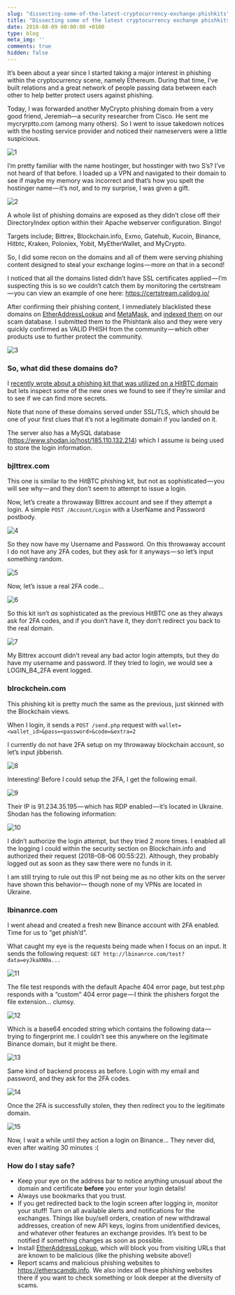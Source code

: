 ```yaml
---
slug: "dissecting-some-of-the-latest-cryptocurrency-exchange-phishkits"
title: "Dissecting some of the latest cryptocurrency exchange phishkits"
date: 2018-08-09 00:00:00 +0100
type: blog
meta_img: ''
comments: true
hidden: false
---
```


It’s been about a year since I started taking a major interest in phishing within the cryptocurrency scene, namely Ethereum. During that time, I’ve built relations and a great network of people passing data between each other to help better protect users against phishing.

Today, I was forwarded another MyCrypto phishing domain from a very good friend, Jeremiah—a security researcher from Cisco. He sent me mycryrptto.com (among many others). So I went to issue takedown notices with the hosting service provider and noticed their nameservers were a little suspicious.

![1](./images/dissecting-some-of-the-latest-cryptocurrency-exchange-phishkits/1.png)

I’m pretty familiar with the name hostinger, but hosstinger with two S’s? I’ve not heard of that before. I loaded up a VPN and navigated to their domain to see if maybe my memory was incorrect and that’s how you spelt the hostinger name — it’s not, and to my surprise, I was given a gift.

![2](./images/dissecting-some-of-the-latest-cryptocurrency-exchange-phishkits/2.png)

A whole list of phishing domains are exposed as they didn’t close off their DirectoryIndex option within their Apache webserver configuration. Bingo!

Targets include; Bittrex, Blockchain.info, Exmo, Gatehub, Kucoin, Binance, Hitbtc, Kraken, Poloniex, Yobit, MyEtherWallet, and MyCrypto.

So, I did some recon on the domains and all of them were serving phishing content designed to steal your exchange logins — more on that in a second!

I noticed that all the domains listed didn’t have SSL certificates applied — I’m suspecting this is so we couldn’t catch them by monitoring the certstream — you can view an example of one here: https://certstream.calidog.io/

After confirming their phishing content, I immediately blacklisted these domains on [EtherAddressLookup](https://github.com/409H/EtherAddressLookup#etheraddresslookup) and [MetaMask](https://metamask.io/), and [indexed them](https://github.com/MrLuit/EtherScamDB/commit/4717a1f2fb6289654b6370495e3e1306ff01ad2d) on our scam database. I submitted them to the Phishtank also and they were very quickly confirmed as VALID PHISH from the community — which other products use to further protect the community.

![3](./images/dissecting-some-of-the-latest-cryptocurrency-exchange-phishkits/3.png)

### So, what did these domains do?

I [recently wrote about a phishing kit that was utilized on a HitBTC domain](/dissecting-a-hitbtc-phishing-site) but lets inspect some of the new ones we found to see if they’re similar and to see if we can find more secrets.

Note that none of these domains served under SSL/TLS, which should be one of your first clues that it’s not a legitimate domain if you landed on it.

The server also has a MySQL database (https://www.shodan.io/host/185.110.132.214) which I assume is being used to store the login information.

### bjlttrex.com

This one is similar to the HitBTC phishing kit, but not as sophisticated — you will see why — and they don’t seem to attempt to issue a login.

Now, let’s create a throwaway Bittrex account and see if they attempt a login. A simple `POST /Account/Login` with a UserName and Password postbody.

![4](./images/dissecting-some-of-the-latest-cryptocurrency-exchange-phishkits/4.png)

So they now have my Username and Password. On this throwaway account I do not have any 2FA codes, but they ask for it anyways — so let’s input something random.

![5](./images/dissecting-some-of-the-latest-cryptocurrency-exchange-phishkits/5.png)

Now, let’s issue a real 2FA code…

![6](./images/dissecting-some-of-the-latest-cryptocurrency-exchange-phishkits/6.png)

So this kit isn’t *as* sophisticated as the previous HitBTC one as they always ask for 2FA codes, and if you don’t have it, they don’t redirect you back to the real domain.

![7](./images/dissecting-some-of-the-latest-cryptocurrency-exchange-phishkits/7.png)

My Bittrex account didn’t reveal any bad actor login attempts, but they do have my username and password. If they tried to login, we would see a LOGIN_B4_2FA event logged.

### blrockchein.com

This phishing kit is pretty much the same as the previous, just skinned with the Blockchain views.

When I login, it sends a `POST /send.php` request with `wallet=<wallet_id>&pass=<password>&code=&extra=2`

I currently do not have 2FA setup on my throwaway blockchain account, so let’s input jibberish.

![8](./images/dissecting-some-of-the-latest-cryptocurrency-exchange-phishkits/8.png)

Interesting! Before I could setup the 2FA, I get the following email.

![9](./images/dissecting-some-of-the-latest-cryptocurrency-exchange-phishkits/9.png)

Their IP is 91.234.35.195 — which has RDP enabled — it’s located in Ukraine. Shodan has the following information:

![10](./images/dissecting-some-of-the-latest-cryptocurrency-exchange-phishkits/10.png)

I didn’t authorize the login attempt, but they tried 2 more times. I enabled all the logging I could within the security section on Blockchain.info and authorized their request (2018–08–06 00:55:22). Although, they probably logged out as soon as they saw there were no funds in it.

I am still trying to rule out this IP not being me as no other kits on the server have shown this behavior— though none of my VPNs are located in Ukraine.

### lbinanrce.com

I went ahead and created a fresh new Binance account with 2FA enabled. Time for us to “get phish’d”.

What caught my eye is the requests being made when I focus on an input. It sends the following request: `GET http://lbinanrce.com/test?data=eyJkaXN0a...`

![11](./images/dissecting-some-of-the-latest-cryptocurrency-exchange-phishkits/11.png)

The file test responds with the default Apache 404 error page, but test.php responds with a “custom” 404 error page — I think the phishers forgot the file extension… clumsy.

![12](./images/dissecting-some-of-the-latest-cryptocurrency-exchange-phishkits/12.png)

Which is a base64 encoded string which contains the following data — trying to fingerprint me. I couldn’t see this anywhere on the legitimate Binance domain, but it might be there.

![13](./images/dissecting-some-of-the-latest-cryptocurrency-exchange-phishkits/13.png)

Same kind of backend process as before. Login with my email and password, and they ask for the 2FA codes.

![14](./images/dissecting-some-of-the-latest-cryptocurrency-exchange-phishkits/14.png)

Once the 2FA is successfully stolen, they then redirect you to the legitimate domain.

![15](./images/dissecting-some-of-the-latest-cryptocurrency-exchange-phishkits/15.png)

Now, I wait a while until they action a login on Binance… They never did, even after waiting 30 minutes :(

### How do I stay safe?

* Keep your eye on the address bar to notice anything unusual about the domain and certificate **before** you enter your login details!
* Always use bookmarks that you trust.
* If you get redirected back to the login screen after logging in, monitor your stuff!
Turn on all available alerts and notifications for the exchanges. Things like buy/sell orders, creation of new withdrawal addresses, creation of new API keys, logins from unidentified devices, and whatever other features an exchange provides. It’s best to be notified if something changes as soon as possible.
* Install [EtherAddressLookup](https://chrome.google.com/webstore/detail/etheraddresslookup/pdknmigbbbhmllnmgdfalmedcmcefdfn), which will block you from visiting URLs that are known to be malicious (like the phishing website above!)
* Report scams and malicious phishing websites to https://etherscamdb.info. We also index all these phishing websites there if you want to check something or look deeper at the diversity of scams.